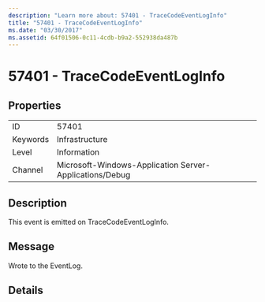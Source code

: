 ```yaml
---
description: "Learn more about: 57401 - TraceCodeEventLogInfo"
title: "57401 - TraceCodeEventLogInfo"
ms.date: "03/30/2017"
ms.assetid: 64f01506-0c11-4cdb-b9a2-552938da487b
---
```

# 57401 - TraceCodeEventLogInfo

## Properties  
  
|||  
|-|-|  
|ID|57401|  
|Keywords|Infrastructure|  
|Level|Information|  
|Channel|Microsoft-Windows-Application Server-Applications/Debug|  
  
## Description  

 This event is emitted on TraceCodeEventLogInfo.  
  
## Message  

 Wrote to the EventLog.  
  
## Details
